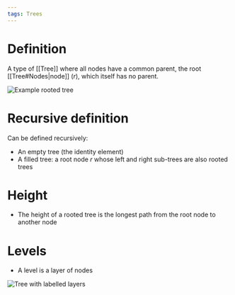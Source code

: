 ```yaml
---
tags: Trees 
---
```


# Definition
A type of [[Tree]] where all nodes have a common parent, the root [[Tree#Nodes|node]] ($r$), which itself has no parent. 

![Example rooted tree](https://www.researchgate.net/publication/362455235/figure/fig4/AS:1185173785853995@1659578858443/a-Rooted-tree-T4-b-Rooted-tree-T5-c-Rooted-tree-T6-d-Rooted-tree-T7-e-Rooted-tree-T8.png)

# Recursive definition
Can be defined recursively:
- An empty tree (the identity element)
- A filled tree: a root node $r$ whose left and right sub-trees are also rooted trees

# Height
- The height of a rooted tree is the longest path from the root node to another node

# Levels
- A level is a layer of nodes

![Tree with labelled layers](https://i.ytimg.com/vi/7EYf2XhxB4s/hqdefault.jpg)